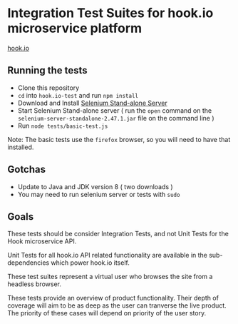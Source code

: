 # Integration Test Suites for hook.io microservice platform

[hook.io](http://hook.io)

## Running the tests

 - Clone this repository
 - `cd` into `hook.io-test` and run `npm install` 
 - Download and Install [Selenium Stand-alone Server](http://docs.seleniumhq.org/download/) 
 - Start Selenium Stand-alone server ( run the `open` command on the `selenium-server-standalone-2.47.1.jar` file on the command line )
 - Run `node tests/basic-test.js`

Note: The basic tests use the `firefox` browser, so you will need to have that installed.

## Gotchas

 - Update to Java and JDK version 8 ( two downloads )
 - You may need to run selenium server or tests with `sudo`

## Goals
  
These tests should be consider Integration Tests, and not Unit Tests for the Hook microservice API.

Unit Tests for all hook.io API related functionality are available in the sub-dependencies which power hook.io itself.
  
These test suites represent a virtual user who browses the site from a headless browser.

These tests provide an overview of product functionality. Their depth of coverage will aim to be as deep as the user can tranverse the live product. The priority of these cases will depend on priority of the user story.